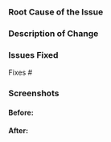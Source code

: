 
### Root Cause of the Issue

<!-- Enter the root cause of the issue in this section. -->

### Description of Change

<!-- Enter description of the fix in this section. -->

### Issues Fixed

<!-- Please make sure that there is a bug logged for the issue being fixed. The bug should describe the problem and how to reproduce it. -->

Fixes #

<!--
Are you targeting main? All PRs should target the main branch unless otherwise noted.
-->

### Screenshots

#### Before:

#### After:
